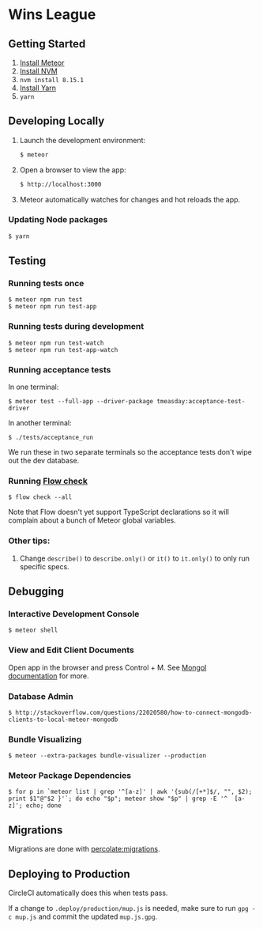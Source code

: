 # Wins League

## Getting Started

1. [Install Meteor](https://www.meteor.com/install)
2. [Install NVM](https://github.com/nvm-sh/nvm)
3. `nvm install 8.15.1`
4. [Install Yarn](https://classic.yarnpkg.com/en/docs/install)
5. `yarn`


## Developing Locally

1. Launch the development environment:

    ```bash
    $ meteor
    ```

2. Open a browser to view the app:

    ```bash
    $ http://localhost:3000
    ```

3. Meteor automatically watches for changes and hot reloads the app.


### Updating Node packages

```bash
$ yarn
```


## Testing

### Running tests once

```
$ meteor npm run test
$ meteor npm run test-app
```

### Running tests during development

```
$ meteor npm run test-watch
$ meteor npm run test-app-watch
```

### Running acceptance tests

In one terminal:
```
$ meteor test --full-app --driver-package tmeasday:acceptance-test-driver
```

In another terminal:
```
$ ./tests/acceptance_run
```

We run these in two separate terminals so the acceptance tests don't wipe out the dev database.

### Running [Flow check](http://flowtype.org)

```
$ flow check --all
```

Note that Flow doesn't yet support TypeScript declarations so it will complain about a bunch of Meteor global variables.

### Other tips:

1. Change `describe()` to `describe.only()` or `it()` to `it.only()` to only run specific specs.


## Debugging

### Interactive Development Console

```
$ meteor shell
```

### View and Edit Client Documents

Open app in the browser and press Control + M. See [Mongol documentation](https://github.com/msavin/Mongol) for more.

### Database Admin

```
$ http://stackoverflow.com/questions/22020580/how-to-connect-mongodb-clients-to-local-meteor-mongodb
```

### Bundle Visualizing

```
$ meteor --extra-packages bundle-visualizer --production
```

### Meteor Package Dependencies

```
$ for p in `meteor list | grep '^[a-z]' | awk '{sub(/[+*]$/, "", $2); print $1"@"$2 }'`; do echo "$p"; meteor show "$p" | grep -E '^  [a-z]'; echo; done
```


## Migrations

Migrations are done with [percolate:migrations](https://github.com/percolatestudio/meteor-migrations).


## Deploying to Production

CircleCI automatically does this when tests pass.

If a change to `.deploy/production/mup.js` is needed, make sure to run `gpg -c mup.js` and commit the updated `mup.js.gpg`.
